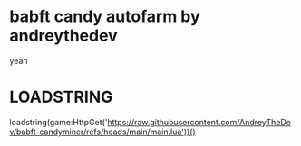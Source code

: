 # babft candy autofarm by andreythedev
yeah

# LOADSTRING
loadstring(game:HttpGet('https://raw.githubusercontent.com/AndreyTheDev/babft-candyminer/refs/heads/main/main.lua'))()
